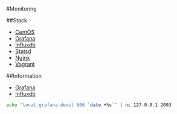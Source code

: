 #Monitoring

##Stack

* [CentOS](http://www.centos.org/)
* [Grafana](http://grafana.org/)
* [Influxdb](http://influxdb.com/)
* [Statsd](https://github.com/etsy/statsd/)
* [Nginx](http://nginx.org/)
* [Vagrant](https://www.vagrantup.com/)

##Information

* [Grafana](http://localhost:8080/grafana)
* [Influxdb](http://localhost:8083)


```sh
echo "local.grafana.devil 666 `date +%s`" | nc 127.0.0.1 2003
```

